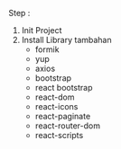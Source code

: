 Step :
1. Init Project
2. Install Library tambahan
    - formik
    - yup
    - axios
    - bootstrap
    - react bootstrap
    - react-dom
    - react-icons
    - react-paginate
    - react-router-dom
    - react-scripts
